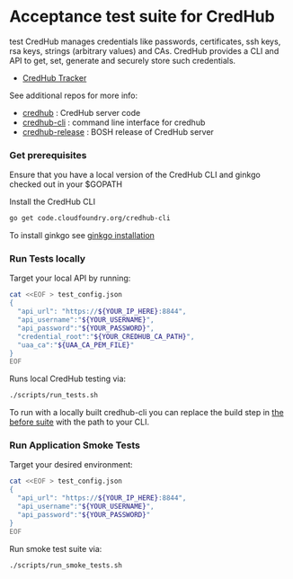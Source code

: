 # Acceptance test suite for CredHub
test
CredHub manages credentials like passwords, certificates, ssh keys, rsa keys, strings (arbitrary values) and CAs. CredHub provides a CLI and API to get, set, generate and securely store such credentials.

* [CredHub Tracker](https://www.pivotaltracker.com/n/projects/1977341)

See additional repos for more info:

* [credhub](https://github.com/cloudfoundry-incubator/credhub) :     CredHub server code 
* [credhub-cli](https://github.com/cloudfoundry-incubator/credhub-cli) :     command line interface for credhub
* [credhub-release](https://github.com/pivotal-cf/credhub-release) : BOSH release of CredHub server

### Get prerequisites

Ensure that you have a local version of the CredHub CLI and ginkgo checked out in your $GOPATH

Install the CredHub CLI
```sh
go get code.cloudfoundry.org/credhub-cli
```

To install ginkgo see [ginkgo installation](https://github.com/onsi/ginkgo#global-installation)


### Run Tests locally

Target your local API by running:

```sh
cat <<EOF > test_config.json
{
  "api_url": "https://${YOUR_IP_HERE}:8844",
  "api_username":"${YOUR_USERNAME}",
  "api_password":"${YOUR_PASSWORD}",
  "credential_root":"${YOUR_CREDHUB_CA_PATH}",
  "uaa_ca":"${UAA_CA_PEM_FILE}"
}
EOF
```

Runs local CredHub testing via:

```sh
./scripts/run_tests.sh
```

To run with a locally built credhub-cli you can replace the build step in 
[the before suite](https://github.com/cloudfoundry-incubator/credhub-acceptance-tests/blob/main/integration_test/integration_suite_test.go#L59)
with the path to your CLI.

### Run Application Smoke Tests

Target your desired environment:

```sh
cat <<EOF > test_config.json
{
  "api_url": "https://${YOUR_IP_HERE}:8844",
  "api_username":"${YOUR_USERNAME}",
  "api_password":"${YOUR_PASSWORD}"
}
EOF
```

Run smoke test suite via:

```sh
./scripts/run_smoke_tests.sh
```
